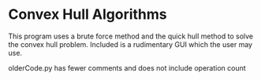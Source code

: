 # Convex Hull Algorithms
This program uses a brute force method and the quick hull method to solve the convex hull problem. Included is a rudimentary GUI which the user may use.

olderCode.py has fewer comments and does not include operation count
